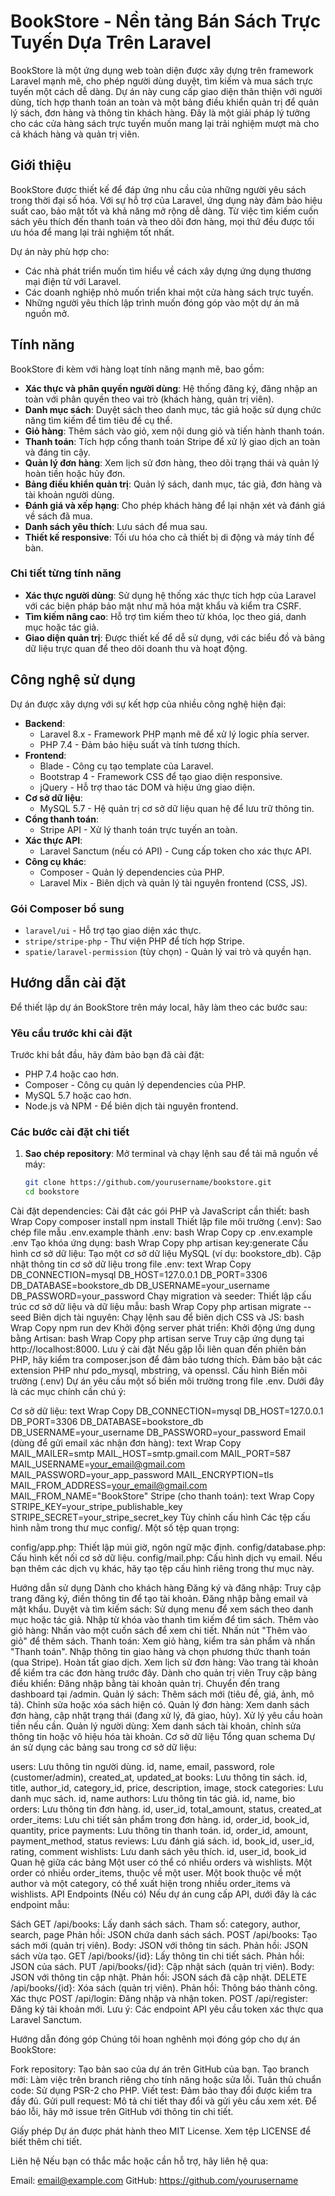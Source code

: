 # BookStore - Nền tảng Bán Sách Trực Tuyến Dựa Trên Laravel

BookStore là một ứng dụng web toàn diện được xây dựng trên framework Laravel mạnh mẽ, cho phép người dùng duyệt, tìm kiếm và mua sách trực tuyến một cách dễ dàng. Dự án này cung cấp giao diện thân thiện với người dùng, tích hợp thanh toán an toàn và một bảng điều khiển quản trị để quản lý sách, đơn hàng và thông tin khách hàng. Đây là một giải pháp lý tưởng cho các cửa hàng sách trực tuyến muốn mang lại trải nghiệm mượt mà cho cả khách hàng và quản trị viên.

## Giới thiệu

BookStore được thiết kế để đáp ứng nhu cầu của những người yêu sách trong thời đại số hóa. Với sự hỗ trợ của Laravel, ứng dụng này đảm bảo hiệu suất cao, bảo mật tốt và khả năng mở rộng dễ dàng. Từ việc tìm kiếm cuốn sách yêu thích đến thanh toán và theo dõi đơn hàng, mọi thứ đều được tối ưu hóa để mang lại trải nghiệm tốt nhất.

Dự án này phù hợp cho:
- Các nhà phát triển muốn tìm hiểu về cách xây dựng ứng dụng thương mại điện tử với Laravel.
- Các doanh nghiệp nhỏ muốn triển khai một cửa hàng sách trực tuyến.
- Những người yêu thích lập trình muốn đóng góp vào một dự án mã nguồn mở.

## Tính năng

BookStore đi kèm với hàng loạt tính năng mạnh mẽ, bao gồm:

- **Xác thực và phân quyền người dùng**: Hệ thống đăng ký, đăng nhập an toàn với phân quyền theo vai trò (khách hàng, quản trị viên).
- **Danh mục sách**: Duyệt sách theo danh mục, tác giả hoặc sử dụng chức năng tìm kiếm để tìm tiêu đề cụ thể.
- **Giỏ hàng**: Thêm sách vào giỏ, xem nội dung giỏ và tiến hành thanh toán.
- **Thanh toán**: Tích hợp cổng thanh toán Stripe để xử lý giao dịch an toàn và đáng tin cậy.
- **Quản lý đơn hàng**: Xem lịch sử đơn hàng, theo dõi trạng thái và quản lý hoàn tiền hoặc hủy đơn.
- **Bảng điều khiển quản trị**: Quản lý sách, danh mục, tác giả, đơn hàng và tài khoản người dùng.
- **Đánh giá và xếp hạng**: Cho phép khách hàng để lại nhận xét và đánh giá về sách đã mua.
- **Danh sách yêu thích**: Lưu sách để mua sau.
- **Thiết kế responsive**: Tối ưu hóa cho cả thiết bị di động và máy tính để bàn.

### Chi tiết từng tính năng

- **Xác thực người dùng**: Sử dụng hệ thống xác thực tích hợp của Laravel với các biện pháp bảo mật như mã hóa mật khẩu và kiểm tra CSRF.
- **Tìm kiếm nâng cao**: Hỗ trợ tìm kiếm theo từ khóa, lọc theo giá, danh mục hoặc tác giả.
- **Giao diện quản trị**: Được thiết kế để dễ sử dụng, với các biểu đồ và bảng dữ liệu trực quan để theo dõi doanh thu và hoạt động.

## Công nghệ sử dụng

Dự án được xây dựng với sự kết hợp của nhiều công nghệ hiện đại:

- **Backend**: 
  - Laravel 8.x - Framework PHP mạnh mẽ để xử lý logic phía server.
  - PHP 7.4 - Đảm bảo hiệu suất và tính tương thích.
- **Frontend**: 
  - Blade - Công cụ tạo template của Laravel.
  - Bootstrap 4 - Framework CSS để tạo giao diện responsive.
  - jQuery - Hỗ trợ thao tác DOM và hiệu ứng giao diện.
- **Cơ sở dữ liệu**: 
  - MySQL 5.7 - Hệ quản trị cơ sở dữ liệu quan hệ để lưu trữ thông tin.
- **Cổng thanh toán**: 
  - Stripe API - Xử lý thanh toán trực tuyến an toàn.
- **Xác thực API**: 
  - Laravel Sanctum (nếu có API) - Cung cấp token cho xác thực API.
- **Công cụ khác**: 
  - Composer - Quản lý dependencies của PHP.
  - Laravel Mix - Biên dịch và quản lý tài nguyên frontend (CSS, JS).

### Gói Composer bổ sung

- `laravel/ui` - Hỗ trợ tạo giao diện xác thực.
- `stripe/stripe-php` - Thư viện PHP để tích hợp Stripe.
- `spatie/laravel-permission` (tùy chọn) - Quản lý vai trò và quyền hạn.

## Hướng dẫn cài đặt

Để thiết lập dự án BookStore trên máy local, hãy làm theo các bước sau:

### Yêu cầu trước khi cài đặt

Trước khi bắt đầu, hãy đảm bảo bạn đã cài đặt:
- PHP 7.4 hoặc cao hơn.
- Composer - Công cụ quản lý dependencies của PHP.
- MySQL 5.7 hoặc cao hơn.
- Node.js và NPM - Để biên dịch tài nguyên frontend.

### Các bước cài đặt chi tiết

1. **Sao chép repository**:
   Mở terminal và chạy lệnh sau để tải mã nguồn về máy:
   ```bash
   git clone https://github.com/yourusername/bookstore.git
   cd bookstore
Cài đặt dependencies: Cài đặt các gói PHP và JavaScript cần thiết:
bash
Wrap
Copy
composer install
npm install
Thiết lập file môi trường (.env):
Sao chép file mẫu .env.example thành .env:
bash
Wrap
Copy
cp .env.example .env
Tạo khóa ứng dụng:
bash
Wrap
Copy
php artisan key:generate
Cấu hình cơ sở dữ liệu:
Tạo một cơ sở dữ liệu MySQL (ví dụ: bookstore_db).
Cập nhật thông tin cơ sở dữ liệu trong file .env:
text
Wrap
Copy
DB_CONNECTION=mysql
DB_HOST=127.0.0.1
DB_PORT=3306
DB_DATABASE=bookstore_db
DB_USERNAME=your_username
DB_PASSWORD=your_password
Chạy migration và seeder: Thiết lập cấu trúc cơ sở dữ liệu và dữ liệu mẫu:
bash
Wrap
Copy
php artisan migrate --seed
Biên dịch tài nguyên: Chạy lệnh sau để biên dịch CSS và JS:
bash
Wrap
Copy
npm run dev
Khởi động server phát triển: Khởi động ứng dụng bằng Artisan:
bash
Wrap
Copy
php artisan serve
Truy cập ứng dụng tại http://localhost:8000.
Lưu ý cài đặt
Nếu gặp lỗi liên quan đến phiên bản PHP, hãy kiểm tra composer.json để đảm bảo tương thích.
Đảm bảo bật các extension PHP như pdo_mysql, mbstring, và openssl.
Cấu hình
Biến môi trường (.env)
Dự án yêu cầu một số biến môi trường trong file .env. Dưới đây là các mục chính cần chú ý:

Cơ sở dữ liệu:
text
Wrap
Copy
DB_CONNECTION=mysql
DB_HOST=127.0.0.1
DB_PORT=3306
DB_DATABASE=bookstore_db
DB_USERNAME=your_username
DB_PASSWORD=your_password
Email (dùng để gửi email xác nhận đơn hàng):
text
Wrap
Copy
MAIL_MAILER=smtp
MAIL_HOST=smtp.gmail.com
MAIL_PORT=587
MAIL_USERNAME=your_email@gmail.com
MAIL_PASSWORD=your_app_password
MAIL_ENCRYPTION=tls
MAIL_FROM_ADDRESS=your_email@gmail.com
MAIL_FROM_NAME="BookStore"
Stripe (cho thanh toán):
text
Wrap
Copy
STRIPE_KEY=your_stripe_publishable_key
STRIPE_SECRET=your_stripe_secret_key
Tùy chỉnh cấu hình
Các tệp cấu hình nằm trong thư mục config/. Một số tệp quan trọng:

config/app.php: Thiết lập múi giờ, ngôn ngữ mặc định.
config/database.php: Cấu hình kết nối cơ sở dữ liệu.
config/mail.php: Cấu hình dịch vụ email.
Nếu bạn thêm các dịch vụ khác, hãy tạo tệp cấu hình riêng trong thư mục này.

Hướng dẫn sử dụng
Dành cho khách hàng
Đăng ký và đăng nhập:
Truy cập trang đăng ký, điền thông tin để tạo tài khoản.
Đăng nhập bằng email và mật khẩu.
Duyệt và tìm kiếm sách:
Sử dụng menu để xem sách theo danh mục hoặc tác giả.
Nhập từ khóa vào thanh tìm kiếm để tìm sách.
Thêm vào giỏ hàng:
Nhấn vào một cuốn sách để xem chi tiết.
Nhấn nút "Thêm vào giỏ" để thêm sách.
Thanh toán:
Xem giỏ hàng, kiểm tra sản phẩm và nhấn "Thanh toán".
Nhập thông tin giao hàng và chọn phương thức thanh toán (qua Stripe).
Hoàn tất giao dịch.
Xem lịch sử đơn hàng:
Vào trang tài khoản để kiểm tra các đơn hàng trước đây.
Dành cho quản trị viên
Truy cập bảng điều khiển:
Đăng nhập bằng tài khoản quản trị.
Chuyển đến trang dashboard tại /admin.
Quản lý sách:
Thêm sách mới (tiêu đề, giá, ảnh, mô tả).
Chỉnh sửa hoặc xóa sách hiện có.
Quản lý đơn hàng:
Xem danh sách đơn hàng, cập nhật trạng thái (đang xử lý, đã giao, hủy).
Xử lý yêu cầu hoàn tiền nếu cần.
Quản lý người dùng:
Xem danh sách tài khoản, chỉnh sửa thông tin hoặc vô hiệu hóa tài khoản.
Cơ sở dữ liệu
Tổng quan schema
Dự án sử dụng các bảng sau trong cơ sở dữ liệu:

users: Lưu thông tin người dùng.
id, name, email, password, role (customer/admin), created_at, updated_at
books: Lưu thông tin sách.
id, title, author_id, category_id, price, description, image, stock
categories: Lưu danh mục sách.
id, name
authors: Lưu thông tin tác giả.
id, name, bio
orders: Lưu thông tin đơn hàng.
id, user_id, total_amount, status, created_at
order_items: Lưu chi tiết sản phẩm trong đơn hàng.
id, order_id, book_id, quantity, price
payments: Lưu thông tin thanh toán.
id, order_id, amount, payment_method, status
reviews: Lưu đánh giá sách.
id, book_id, user_id, rating, comment
wishlists: Lưu danh sách yêu thích.
id, user_id, book_id
Quan hệ giữa các bảng
Một user có thể có nhiều orders và wishlists.
Một order có nhiều order_items, thuộc về một user.
Một book thuộc về một author và một category, có thể xuất hiện trong nhiều order_items và wishlists.
API Endpoints (Nếu có)
Nếu dự án cung cấp API, dưới đây là các endpoint mẫu:

Sách
GET /api/books: Lấy danh sách sách.
Tham số: category, author, search, page
Phản hồi: JSON chứa danh sách sách.
POST /api/books: Tạo sách mới (quản trị viên).
Body: JSON với thông tin sách.
Phản hồi: JSON sách vừa tạo.
GET /api/books/{id}: Lấy thông tin chi tiết sách.
Phản hồi: JSON của sách.
PUT /api/books/{id}: Cập nhật sách (quản trị viên).
Body: JSON với thông tin cập nhật.
Phản hồi: JSON sách đã cập nhật.
DELETE /api/books/{id}: Xóa sách (quản trị viên).
Phản hồi: Thông báo thành công.
Xác thực
POST /api/login: Đăng nhập và nhận token.
POST /api/register: Đăng ký tài khoản mới.
Lưu ý: Các endpoint API yêu cầu token xác thực qua Laravel Sanctum.

Hướng dẫn đóng góp
Chúng tôi hoan nghênh mọi đóng góp cho dự án BookStore:

Fork repository: Tạo bản sao của dự án trên GitHub của bạn.
Tạo branch mới: Làm việc trên branch riêng cho tính năng hoặc sửa lỗi.
Tuân thủ chuẩn code: Sử dụng PSR-2 cho PHP.
Viết test: Đảm bảo thay đổi được kiểm tra đầy đủ.
Gửi pull request: Mô tả chi tiết thay đổi và gửi yêu cầu xem xét.
Để báo lỗi, hãy mở issue trên GitHub với thông tin chi tiết.

Giấy phép
Dự án được phát hành theo MIT License. Xem tệp LICENSE để biết thêm chi tiết.

Liên hệ
Nếu bạn có thắc mắc hoặc cần hỗ trợ, hãy liên hệ qua:

Email: email@example.com
GitHub: https://github.com/yourusername
